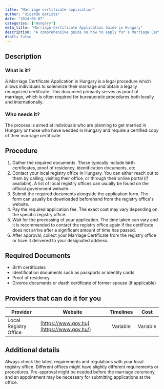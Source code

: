 ```yaml
---
title: "Marriage certificate application"
author: "Ricardo Batista"
date: "2024-06-07"
categories: ["Hungary"]
meta_title: "Marriage Certificate Application Guide in Hungary"
description: "A comprehensive guide on how to apply for a Marriage Certificate in Hungary."
draft: false
---
```


## Description
### What is it?
A Marriage Certificate Application in Hungary is a legal procedure which allows individuals to solemnize their marriage and obtain a legally recognized certificate. This document primarily serves as proof of marriage, which is often required for bureaucratic procedures both locally and internationally.

### Who needs it?
The process is aimed at individuals who are planning to get married in Hungary or those who have wedded in Hungary and require a certified copy of their marriage certificate.

## Procedure
1. Gather the required documents. These typically include birth certificates, proof of residency, identification documents, etc.
2. Contact your local registry office in Hungary. You can either reach out to them by calling, visiting their office, or through their online portal (if available). A list of local registry offices can usually be found on the official government website.
3. Submit the required documents alongside the application form. The form can usually be downloaded beforehand from the registry office's website.
4. Pay the required application fee. The exact cost may vary depending on the specific registry office.
5. Wait for the processing of your application. The time taken can vary and it is recommended to contact the registry office again if the certificate does not arrive after a significant amount of time has passed.
6. After approval, collect your Marriage Certificate from the registry office or have it delivered to your designated address.

## Required Documents
- Birth certificates
- Identification documents such as passports or identity cards
- Proof of residency
- Divorce documents or death certificate of former spouse (if applicable)

## Providers that can do it for you

| Provider        |     Website           |     Timelines    |       Cost      |
| --------------- | ------------------ |  :-------------: | :-------------: |
| Local Registry Office | [https://www.gov.hu](https://www.gov.hu/) |      Variable      |        Variable       |

## Additional details
Always check the latest requirements and regulations with your local registry office. Different offices might have slightly different requirements or procedures. Pre-approval might be needed before the marriage ceremony, and an appointment may be necessary for submitting applications at the office.